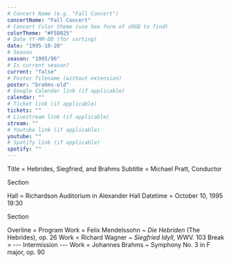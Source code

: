 ```yaml
---
# Concert Name (e.g. "Fall Concert")
concertName: "Fall Concert"
# Concert Color theme (use hex form of sRGB to find)
colorTheme: "#F58025"
# Date YY-MM-DD (for sorting)
date: "1995-10-20"
# Season
season: "1995/96"
# Is current season?
current: "false"
# Poster filename (without extension)
poster: "brahms-old"
# Google Calendar link (if applicable)
calendar: ""
# Ticket link (if applicable)
tickets: ""
# Livestream link (if applicable)
stream: ""
# Youtube link (if applicable)
youtube: ""
# Spotify link (if applicable)
spotify: ""
---
```

Title = Hebrides, Siegfried, and Brahms
Subtitle = Michael Pratt, Conductor

Section

Hall = Richardson Auditorium in Alexander Hall
Datetime = October 10, 1995 19:30

Section

Overline = Program
Work = Felix Mendelssohn ~ *Die Hebriden* (The Hebrides), op. 26
Work = Richard Wagner ~ *Siegfried Idyll*, WWV. 103
Break = --- Intermission ---
Work = Johannes Brahms ~ Symphony No. 3 in F major, op. 90
